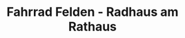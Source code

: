 ---
title: "Fahrrad Felden - Radhaus am Rathaus"
url: /nienburg-weser/fahrrad-felden-radhaus-am-rathaus/
shop: Fahrrad
---